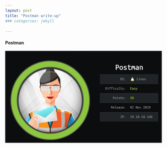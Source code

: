```yaml
---
layout: post
title: "Postman write-up"
### categories: jekyll

---
```

<!--- permalink:  /write-up/postman-->
#### Postman
 
![alt text](https://github.com/faisalfs10x/faisalfs10x.github.io/blob/master/asset/htbwriteup/linux/postman/intro.PNG "postman intro")
